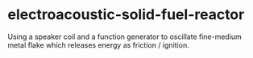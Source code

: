 # electroacoustic-solid-fuel-reactor
Using a speaker coil and a function generator to oscillate fine-medium metal flake which releases energy as friction / ignition.

